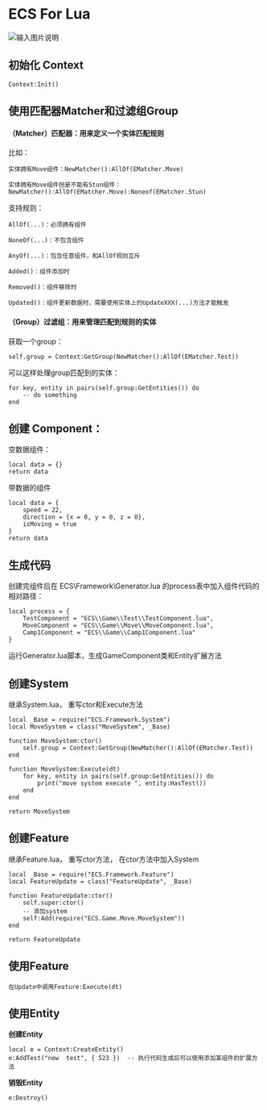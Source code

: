 # ECS For Lua

![输入图片说明](https://foruda.gitee.com/images/1685002685471243675/ea7d602a_5549484.png "GSZ6)J0]NG`({ARVYHKY412.png")

## 初始化 Context

```
Context:Init()
```

## 使用匹配器Matcher和过滤组Group

#### （Matcher）匹配器：用来定义一个实体匹配规则

比如：

    实体拥有Move组件：NewMatcher():AllOf(EMatcher.Move)

    实体拥有Move组件但是不能有Stun组件：NewMatcher():AllOf(EMatcher.Move):Noneof(EMatcher.Stun)

支持规则：

    AllOf(...)：必须拥有组件

    NoneOf(...)：不包含组件
    
    AnyOf(...)：包含任意组件，和AllOf规则互斥

    Added()：组件添加时

    Removed()：组件移除时

    Updated()：组件更新数据时，需要使用实体上的UpdateXXX(...)方法才能触发

#### （Group）过滤组：用来管理匹配到规则的实体

获取一个group：

```
self.group = Context:GetGroup(NewMatcher():AllOf(EMatcher.Test))
```

可以这样处理group匹配到的实体：

```
for key, entity in pairs(self.group:GetEntities()) do
    -- do something
end
```


## 创建 Component：

空数据组件：
```
local data = {}
return data
```

带数据的组件

```
local data = {
    speed = 22,
    direction = {x = 0, y = 0, z = 0},
    isMoving = true
}
return data
```


## 生成代码

创建完组件后在 ECS\Framework\Generator.lua 的process表中加入组件代码的相对路径：

```
local process = {
    TestComponent = "ECS\\Game\\Test\\TestComponent.lua",
    MoveComponent = "ECS\\Game\\Move\\MoveComponent.lua",
    Camp1Component = "ECS\\Game\\Camp1Component.lua"
}
```

运行Generator.lua脚本，生成GameComponent类和Entity扩展方法

## 创建System

继承System.lua，
重写ctor和Execute方法


```
local _Base = require("ECS.Framework.System")
local MoveSystem = class("MoveSystem", _Base)

function MoveSystem:ctor()
    self.group = Context:GetGroup(NewMatcher():AllOf(EMatcher.Test))
end

function MoveSystem:Execute(dt)
    for key, entity in pairs(self.group:GetEntities()) do
        print("move system execute ", entity:HasTest())
    end
end

return MoveSystem

```

## 创建Feature

继承Feature.lua，
重写ctor方法，
在ctor方法中加入System

```
local _Base = require("ECS.Framework.Feature")
local FeatureUpdate = class("FeatureUpdate", _Base)

function FeatureUpdate:ctor()
    self.super:ctor()
    -- 添加system
    self:Add(require("ECS.Game.Move.MoveSystem"))
end

return FeatureUpdate
```

## 使用Feature

    在Update中调用Feature:Execute(dt)

## 使用Entity

**创建Entity**

```
local e = Context:CreateEntity()
e:AddTest("new  test", { 523 })  -- 执行代码生成后可以使用添加某组件的扩展方法
```

**销毁Entity**


```
e:Destroy()
```



